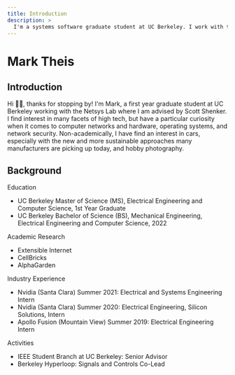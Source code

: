 ```yaml
---
title: Introduction
description: >
  I'm a systems software graduate student at UC Berkeley. I work with the NetSys Lab, where I am advised by Scott Shenker. I am interested in computer networks, hardware, operating systems, and wide area networks. Currently, I primarily work with the Extensible Internet research project.
---
```

# Mark Theis

## Introduction

Hi 👋🏼, thanks for stopping by! I'm Mark, a first year graduate student at UC Berkeley working with the Netsys Lab where I am advised by Scott Shenker. I find interest in many facets of high tech, but have a particular curiosity when it comes to computer networks and hardware, operating systems, and network security. Non-academically, I have find an interest in cars, especially with the new and more sustainable approaches many manufacturers are picking up today, and hobby photography. 

## Background

Education

- UC Berkeley Master of Science (MS), Electrical Engineering and Computer Science, 1st Year Graduate
- UC Berkeley Bachelor of Science (BS), Mechanical Engineering, Electrical Engineering and Computer Science, 2022

Academic Research

- Extensible Internet
- CellBricks
- AlphaGarden

Industry Experience

- Nvidia (Santa Clara) Summer 2021: Electrical and Systems Engineering Intern
- Nvidia (Santa Clara) Summer 2020: Electrical Engineering, Silicon Solutions, Intern
- Apollo Fusion (Mountain View) Summer 2019: Electrical Engineering Intern

Activities

- IEEE Student Branch at UC Berkeley: Senior Advisor
- Berkeley Hyperloop: Signals and Controls Co-Lead
